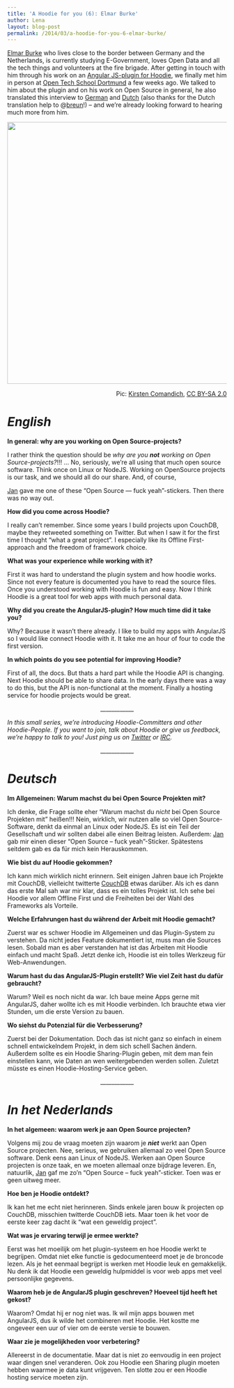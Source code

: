 ```yaml
---
title: 'A Hoodie for you (6): Elmar Burke'
author: Lena
layout: blog-post
permalink: /2014/03/a-hoodie-for-you-6-elmar-burke/
---
```

[Elmar Burke][1] who lives close to the border between Germany and the Netherlands, is currently studying E-Government, loves Open Data and all the tech things and volunteers at the fire brigade. After getting in touch with him through his work on an [Angular JS-plugin for Hoodie][2], we finally met him in person at [Open Tech School Dortmund][3] a few weeks ago. We talked to him about the plugin and on his work on Open Source in general, he also translated this interview to [German][4] and [Dutch][5] (also thanks for the Dutch translation help to @[breun][6]!) – and we&#8217;re already looking forward to hearing much more from him.

[<img class="alignnone" src="https://farm3.staticflickr.com/2890/13247178865_e81dc39205_c.jpg" alt="" width="800" height="600" />][7] <p style="text-align: right;">
  Pic: <a id="yui_3_11_0_3_1396086102168_964" href="https://www.flickr.com/photos/kcomandich/" data-rapid_p="3" data-track="photoAttributionNameClick"> </a><a id="yui_3_11_0_3_1396086102168_964" href="https://www.flickr.com/photos/kcomandich/" data-rapid_p="3" data-track="photoAttributionNameClick"> </a><a href="https://www.flickr.com/photos/kcomandich/">Kirsten Comandich</a>, <a href="https://creativecommons.org/licenses/by-sa/2.0/deed.de">CC BY-SA 2.0</a>
</p>

# *English*

**In general: why are you working on Open Source-projects?**

I rather think the question should be *why are you **not** working on Open Source-projects?*!!! &#8230; <!--more-->No, seriously, we&#8217;re all using that much open source software. Think once on Linux or NodeJS. Working on OpenSource projects is our task, and we should all do our share. And, of course, 

[Jan][8] gave me one of these &#8220;Open Source — fuck yeah&#8221;-stickers. Then there was no way out.

**How did you come across Hoodie?**

I really can&#8217;t remember. Since some years I build projects upon CouchDB, maybe they retweeted something on Twitter. But when I saw it for the first time I thought &#8220;what a great project&#8221;. I especially like its Offline First-approach and the freedom of framework choice.

**What was your experience while working with it?**

First it was hard to understand the plugin system and how hoodie works. Since not every feature is documented you have to read the source files. Once you understood working with Hoodie is fun and easy. Now I think Hoodie is a great tool for web apps with much personal data.

**Why did you create the AngularJS-plugin? How much time did it take you?**

Why? Because it wasn&#8217;t there already. I like to build my apps with AngularJS so I would like connect Hoodie with it. It take me an hour of four to code the first version.

**In which points do you see potential for improving Hoodie?**

First of all, the docs. But thats a hard part while the Hoodie API is changing. Next Hoodie should be able to share data. In the early days there was a way to do this, but the API is non-functional at the moment. Finally a hosting service for hoodie projects would be great.

<p style="text-align: center;">
  ____________
</p>

*In this small series, we’re introducing Hoodie-Committers and other Hoodie-People. If you want to join, talk about Hoodie or give us feedback, we’re happy to talk to you! Just ping us on [Twitter][9] or [IRC][10].*

<p style="text-align: center;">
  ____________
</p>

# *<a id="german"></a>Deutsch*

**Im Allgemeinen: Warum machst du bei Open Source Projekten mit?**

Ich denke, die Frage sollte eher &#8220;Warum machst du *nicht* bei Open Source Projekten mit&#8221; heißen!!! Nein, wirklich, wir nutzen alle so viel Open Source-Software, denkt da einmal an Linux oder NodeJS. Es ist ein Teil der Gesellschaft und wir sollten dabei alle einen Beitrag leisten. Außerdem: [Jan][8] gab mir einen dieser &#8220;Open Source – fuck yeah&#8221;-Sticker. Spätestens seitdem gab es da für mich kein Herauskommen.

**Wie bist du auf Hoodie gekommen?**

Ich kann mich wirklich nicht erinnern. Seit einigen Jahren baue ich Projekte mit CouchDB, vielleicht twitterte [CouchDB][11] etwas darüber. Als ich es dann das erste Mal sah war mir klar, dass es ein tolles Projekt ist. Ich sehe bei Hoodie vor allem Offline First und die Freiheiten bei der Wahl des Frameworks als Vorteile.

**Welche Erfahrungen hast du während der Arbeit mit Hoodie gemacht?**

Zuerst war es schwer Hoodie im Allgemeinen und das Plugin-System zu verstehen. Da nicht jedes Feature dokumentiert ist, muss man die Sources lesen. Sobald man es aber verstanden hat ist das Arbeiten mit Hoodie einfach und macht Spaß. Jetzt denke ich, Hoodie ist ein tolles Werkzeug für Web-Anwendungen.

**Warum hast du das AngularJS-Plugin erstellt? Wie viel Zeit hast du dafür gebraucht?**

Warum? Weil es noch nicht da war. Ich baue meine Apps gerne mit AngularJS, daher wollte ich es mit Hoodie verbinden. Ich brauchte etwa vier Stunden, um die erste Version zu bauen.

**Wo siehst du Potenzial für die Verbesserung?**

Zuerst bei der Dokumentation. Doch das ist nicht ganz so einfach in einem schnell entwickelndem Projekt, in dem sich schell Sachen ändern. Außerdem sollte es ein Hoodie Sharing-Plugin geben, mit dem man fein einstellen kann, wie Daten an wen weitergebenden werden sollen. Zuletzt müsste es einen Hoodie-Hosting-Service geben.

<p style="text-align: center;">
  ____________
</p>

# *In het <a id="dutch"></a>Nederlands*

**In het algemeen: waarom werk je aan Open Source projecten?**

Volgens mij zou de vraag moeten zijn waarom je ***niet*** werkt aan Open Source projecten. Nee, serieus, we gebruiken allemaal zo veel Open Source software. Denk eens aan Linux of NodeJS. Werken aan Open Source projecten is onze taak, en we moeten allemaal onze bijdrage leveren. En, natuurlik, [Jan][8] gaf me zo&#8217;n “Open Source – fuck yeah”-sticker. Toen was er geen uitweg meer.

**Hoe ben je Hoodie ontdekt?**

Ik kan het me echt niet herinneren. Sinds enkele jaren bouw ik projecten op CouchDB, misschien twitterde CouchDB iets. Maar toen ik het voor de eerste keer zag dacht ik &#8220;wat een geweldig project&#8221;.

**Wat was je ervaring terwijl je ermee werkte?**

Eerst was het moeilijk om het plugin-systeem en hoe Hoodie werkt te begrijpen. Omdat niet elke functie is gedocumenteerd moet je de broncode lezen. Als je het eenmaal begrijpt is werken met Hoodie leuk en gemakkelijk. Nu denk ik dat Hoodie een geweldig hulpmiddel is voor web apps met veel persoonlijke gegevens.

**Waarom heb je de AngularJS plugin geschreven? Hoeveel tijd heeft het gekost?**

Waarom? Omdat hij er nog niet was. Ik wil mijn apps bouwen met AngularJS, dus ik wilde het combineren met Hoodie. Het kostte me ongeveer een uur of vier om de eerste versie te bouwen.

**Waar zie je mogelijkheden voor verbetering?**

Allereerst in de documentatie. Maar dat is niet zo eenvoudig in een project waar dingen snel veranderen. Ook zou Hoodie een Sharing plugin moeten hebben waarmee je data kunt vrijgeven. Ten slotte zou er een Hoodie hosting service moeten zijn.

 [1]: http://twitter.com/elmarburke
 [2]: https://www.npmjs.org/package/hoodie-plugin-angularjs
 [3]: http://www.opentechschool.org/dortmund/
 [4]: #german
 [5]: #dutch
 [6]: http://twitter.com/breun
 [7]: https://www.flickr.com/photos/kcomandich/13247178865/sizes/c/in/photostream/
 [8]: http://twitter.com/janl
 [9]: http://twitter.com/hoodiehq
 [10]: http://blog.hood.ie/2014/03/a-hoodie-for-you-4-lewis-cowper/irc.freenode.net/#hoodie
 [11]: http://twitter.com/couchdb
